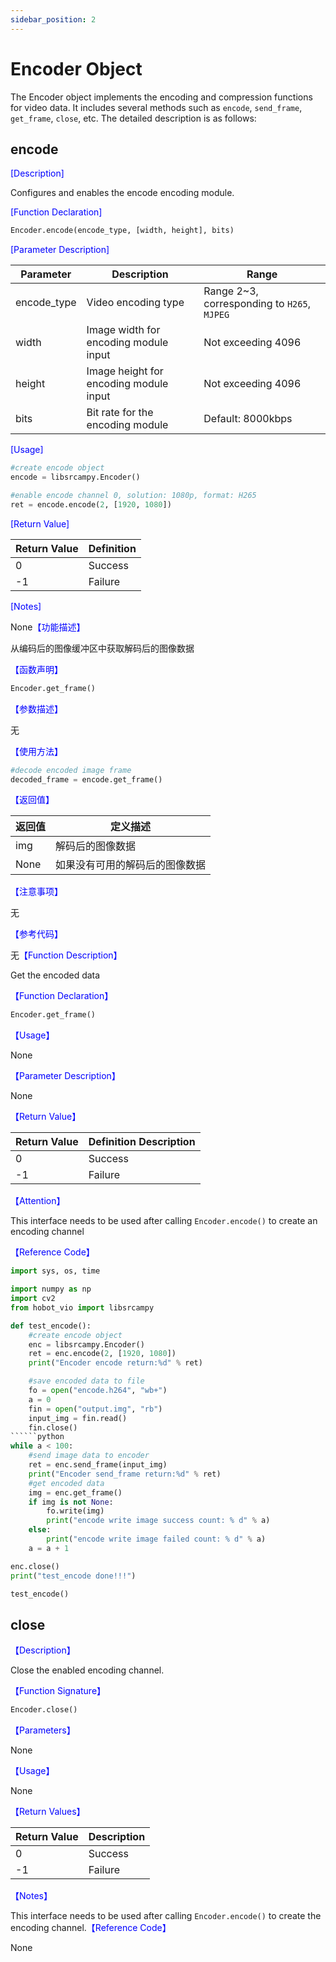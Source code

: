 ```yaml
---
sidebar_position: 2
---
```

# Encoder Object

The Encoder object implements the encoding and compression functions for video data. It includes several methods such as `encode`, `send_frame`, `get_frame`, `close`, etc. The detailed description is as follows:

## encode

<font color='Blue'>[Description]</font>

Configures and enables the encode encoding module.

<font color='Blue'>[Function Declaration]</font>

```python
Encoder.encode(encode_type, [width, height], bits)
```

<font color='Blue'>[Parameter Description]</font>  

| Parameter      | Description               | Range                          |
| -------------- | --------------------------| ------------------------------|
| encode_type    | Video encoding type       | Range 2~3, corresponding to `H265`, `MJPEG` |
| width          | Image width for encoding module input | Not exceeding 4096 |
| height         | Image height for encoding module input | Not exceeding 4096 |
| bits           | Bit rate for the encoding module | Default: 8000kbps |

<font color='Blue'>[Usage]</font>

```python
#create encode object
encode = libsrcampy.Encoder()

#enable encode channel 0, solution: 1080p, format: H265
ret = encode.encode(2, [1920, 1080])
```

<font color='Blue'>[Return Value]</font>  

| Return Value | Definition            |                 
| ------------ | -----------------     |
| 0            | Success               |
| -1           | Failure               |

<font color='Blue'>[Notes]</font>

None<font color='Blue'>【功能描述】</font>

从编码后的图像缓冲区中获取解码后的图像数据

<font color='Blue'>【函数声明】</font> 

```python
Encoder.get_frame()
```

<font color='Blue'>【参数描述】</font>  

无

<font color='Blue'>【使用方法】</font> 

```python
#decode encoded image frame
decoded_frame = encode.get_frame()
```

<font color='Blue'>【返回值】</font>  

| 返回值  | 定义描述 |                 
| ------- | ------- |
| img      | 解码后的图像数据  |
| None    | 如果没有可用的解码后的图像数据  |

<font color='Blue'>【注意事项】</font> 

无

<font color='Blue'>【参考代码】</font>  

无<font color='Blue'>【Function Description】</font>

Get the encoded data

<font color='Blue'>【Function Declaration】</font>

```python
Encoder.get_frame()
```

<font color='Blue'>【Usage】</font>

None

<font color='Blue'>【Parameter Description】</font>

None

<font color='Blue'>【Return Value】</font>

| Return Value | Definition Description |                 
| ------ | ----- |
| 0      | Success  |
| -1    | Failure   |

<font color='Blue'>【Attention】</font> 

This interface needs to be used after calling `Encoder.encode()` to create an encoding channel

<font color='Blue'>【Reference Code】</font>  

```python
import sys, os, time

import numpy as np
import cv2
from hobot_vio import libsrcampy

def test_encode():
    #create encode object
    enc = libsrcampy.Encoder()
    ret = enc.encode(2, [1920, 1080])
    print("Encoder encode return:%d" % ret)

    #save encoded data to file
    fo = open("encode.h264", "wb+")
    a = 0
    fin = open("output.img", "rb")
    input_img = fin.read()
    fin.close()
``````python
while a < 100:
    #send image data to encoder
    ret = enc.send_frame(input_img)
    print("Encoder send_frame return:%d" % ret)
    #get encoded data
    img = enc.get_frame()
    if img is not None:
        fo.write(img)
        print("encode write image success count: % d" % a)
    else:
        print("encode write image failed count: % d" % a)
    a = a + 1

enc.close()
print("test_encode done!!!")

test_encode()
```

## close

<font color='Blue'>【Description】</font>

Close the enabled encoding channel.

<font color='Blue'>【Function Signature】</font>  

```python
Encoder.close()
```

<font color='Blue'>【Parameters】</font>  

None

<font color='Blue'>【Usage】</font> 

None

<font color='Blue'>【Return Values】</font>  

| Return Value | Description |
| ------------ | ----------- |
| 0            | Success     |
| -1           | Failure     |

<font color='Blue'>【Notes】</font> 

This interface needs to be used after calling `Encoder.encode()` to create the encoding channel.<font color='Blue'>【Reference Code】</font>  

None